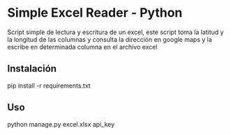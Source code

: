 
# Simple Excel Reader - Python

Script simple de lectura y escritura de un excel, este script toma la latitud y la longitud de las columnas y consulta la dirección en google maps y la escribe en determinada columna en el archivo excel
## Instalación

pip install -r requirements.txt
## Uso

python manage.py excel.xlsx api_key
